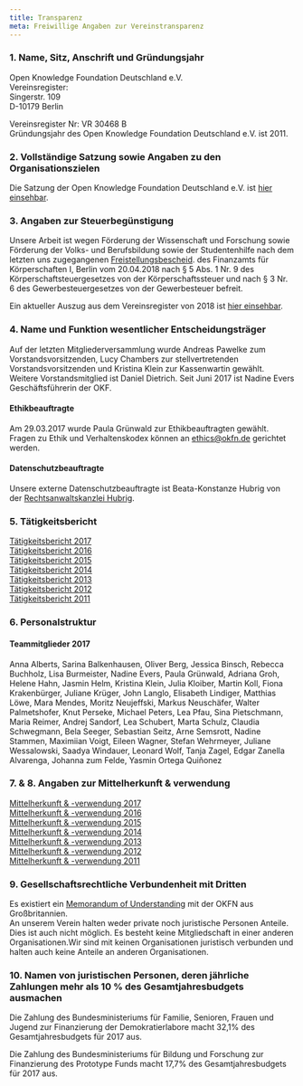 ```yaml
---
title: Transparenz
meta: Freiwillige Angaben zur Vereinstransparenz
---
```


### 1. Name, Sitz, Anschrift und Gründungsjahr

Open Knowledge Foundation Deutschland e.V. <br>
Vereinsregister: <br>
Singerstr. 109 <br>
D-10179 Berlin <br>

Vereinsregister Nr: VR 30468 B <br>
Gründungsjahr des Open Knowledge Foundation Deutschland e.V. ist 2011.

### 2. Vollständige Satzung sowie Angaben zu den Organisationszielen
Die Satzung der Open Knowledge Foundation Deutschland e.V. ist [hier einsehbar](/files/documents/01_Satzung.pdf).


### 3. Angaben zur Steuerbegünstigung
Unsere Arbeit ist wegen Förderung der Wissenschaft und Forschung sowie Förderung der Volks- und Berufsbildung sowie der Studentenhilfe nach dem letzten uns zugegangenen [Freistellungsbescheid](/files/documents/Freistellungsbescheid-2018-04-20.pdf). des Finanzamts für Körperschaften I, Berlin vom 20.04.2018 nach § 5 Abs. 1 Nr. 9 des Körperschaftsteuergesetzes von der Körperschaftssteuer und nach § 3 Nr. 6 des Gewerbesteuergesetzes von der Gewerbesteuer befreit.

Ein aktueller Auszug aus dem Vereinsregister von 2018 ist [hier einsehbar](/files/documents/Vereinsregisterauszug_OKFDE_2018.pdf).

### 4. Name und Funktion wesentlicher Entscheidungsträger
Auf der letzten Mitgliederversammlung wurde Andreas Pawelke zum Vorstandsvorsitzenden, Lucy Chambers zur stellvertretenden Vorstandsvorsitzenden und Kristina Klein zur Kassenwartin gewählt. Weitere Vorstandsmitglied ist Daniel Dietrich. Seit Juni 2017 ist Nadine Evers Geschäftsführerin der OKF.

#### Ethikbeauftragte
Am 29.03.2017 wurde Paula Grünwald zur Ethikbeauftragten gewählt. Fragen zu Ethik und Verhaltenskodex können an ethics@okfn.de gerichtet werden.

#### Datenschutzbeauftragte
Unsere externe Datenschutzbeauftragte ist Beata-Konstanze Hubrig von der [Rechtsanwaltskanzlei Hubrig](https://kanzlei-hubrig.de/).

### 5. Tätigkeitsbericht

[Tätigkeitsbericht 2017](/files/documents/OKFDE-Taetigkeitsbericht-2017.pdf) <br>
[Tätigkeitsbericht 2016](/files/documents/OKFDE-Taetigkeitsbericht-2016.pdf) <br>
[Tätigkeitsbericht 2015](/files/documents/OKFDE-Taetigkeitsbericht-2015.pdf) <br>
[Tätigkeitsbericht 2014](/files/documents/OKFDE-Taetigkeitsbericht-2014.pdf) <br>
[Tätigkeitsbericht 2013](/files/documents/OKFDE-Taetigkeitsbericht-2013.pdf) <br>
[Tätigkeitsbericht 2012](/files/documents/OKFDE-Taetigkeitsbericht-2012.pdf) <br>
[Tätigkeitsbericht 2011](/files/documents/OKFDE-Taetigkeitsbericht-2011.pdf)


### 6. Personalstruktur

#### Teammitglieder 2017

Anna Alberts, Sarina Balkenhausen, Oliver Berg, Jessica Binsch, Rebecca Buchholz, Lisa Burmeister, Nadine Evers, Paula Grünwald, Adriana Groh, Helene Hahn, Jasmin Helm, Kristina Klein, Julia Kloiber, Martin Koll, Fiona Krakenbürger, Juliane Krüger, John Langlo, Elisabeth Lindiger, Matthias Löwe, Mara Mendes, Moritz Neujeffski, Markus Neuschäfer, Walter Palmetshofer, Knut Perseke, Michael Peters, Lea Pfau, Sina Pietschmann, Maria Reimer, Andrej Sandorf, Lea Schubert, Marta Schulz, Claudia Schwegmann, Bela Seeger, Sebastian Seitz, Arne Semsrott, Nadine Stammen, Maximiian Voigt, Eileen Wagner, Stefan Wehrmeyer, Juliane Wessalowski, Saadya Windauer, Leonard Wolf, Tanja Zagel, Edgar Zanella Alvarenga, Johanna zum Felde, Yasmin Ortega Quiñonez

### 7. & 8. Angaben zur Mittelherkunft & verwendung

[Mittelherkunft & -verwendung 2017](/files/documents/OKF-DE-Gewinnermittlung-kurz-2017.pdf) <br>
[Mittelherkunft & -verwendung  2016](/files/documents/OKF-DE-Gewinnermittlung-kurz-2016.pdf) <br>
[Mittelherkunft & -verwendung  2015](/files/documents/OKF-DE-Gewinnermittlung-kurz-2015.pdf) <br>
[Mittelherkunft & -verwendung  2014](/files/documents/OKF-DE-Gewinnermittlung-kurz-2014.pdf) <br>
[Mittelherkunft & -verwendung  2013](/files/documents/OKF-DE-Gewinnermittlung-kurz-2013.pdf) <br>
[Mittelherkunft & -verwendung  2012](/files/documents/OKF-DE-Gewinnermittlung-kurz-2012.pdf) <br>
[Mittelherkunft & -verwendung  2011](/files/documents/OKF-DE-Gewinnermittlung-kurz-2011.pdf)

### 9. Gesellschaftsrechtliche Verbundenheit mit Dritten
Es existiert ein [Memorandum of Understanding](/files/documents/05_Memorandum_of_Understanding.pdf) mit der OKFN aus Großbritannien.<br>
An unserem Verein halten weder private noch juristische Personen Anteile. Dies ist auch nicht
möglich. Es besteht keine Mitgliedschaft in einer anderen Organisationen.Wir sind mit keinen Organisationen juristisch verbunden und halten auch keine Anteile an anderen Organisationen.

### 10. Namen von juristischen Personen, deren jährliche Zahlungen mehr als 10 % des Gesamtjahresbudgets ausmachen

Die Zahlung des Bundesministeriums für Familie, Senioren, Frauen und Jugend zur Finanzierung der Demokratierlabore macht 32,1% des Gesamtjahresbudgets für 2017 aus.

Die Zahlung des Bundesministeriums für Bildung und Forschung zur Finanzierung des Prototype Funds macht 17,7% des Gesamtjahresbudgets für 2017 aus.
